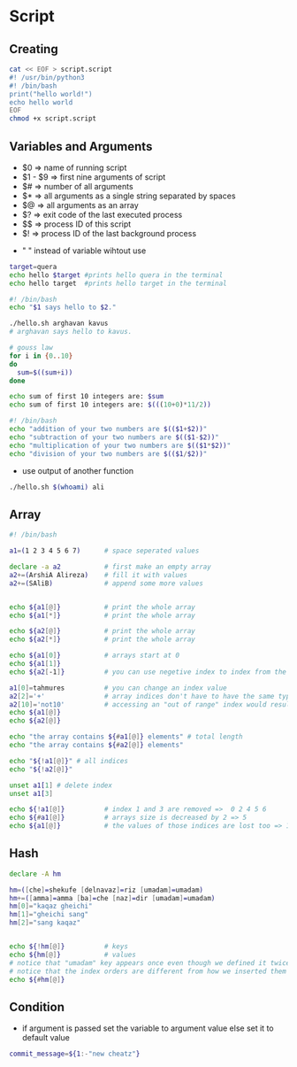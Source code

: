 # Script

## Creating
```bash
cat << EOF > script.script
#! /usr/bin/python3
#! /bin/bash
print("hello world!")
echo hello world
EOF
chmod +x script.script
```

## Variables and Arguments

* $0 => name of running script
* $1 - $9 => first nine arguments of script
* $# => number of all arguments
* $* => all arguments as a single string separated by spaces
* $@ => all arguments as an array
* $? => exit code of the last executed process
* $$ => process ID of this script
* $! => process ID of the last background process

- " " instead of variable wihtout use 


```bash
target=quera
echo hello $target #prints hello quera in the terminal
echo hello target  #prints hello target in the terminal
```
```bash
#! /bin/bash
echo "$1 says hello to $2."
```

```bash
./hello.sh arghavan kavus 
# arghavan says hello to kavus.
```

```bash
# gouss law
for i in {0..10}
do
  sum=$((sum+i))
done

echo sum of first 10 integers are: $sum
echo sum of first 10 integers are: $(((10+0)*11/2))
```

```bash
#! /bin/bash
echo "addition of your two numbers are $(($1+$2))"
echo "subtraction of your two numbers are $(($1-$2))"
echo "multiplication of your two numbers are $(($1*$2))"
echo "division of your two numbers are $(($1/$2))"
```
- use output of another function
```bash
./hello.sh $(whoami) ali
```

## Array

```bash
#! /bin/bash

a1=(1 2 3 4 5 6 7)      # space seperated values

declare -a a2           # first make an empty array
a2+=(ArshiA Alireza)    # fill it with values
a2+=(SAliB)             # append some more values


echo ${a1[@]}           # print the whole array
echo ${a1[*]}           # print the whole array

echo ${a2[@]}           # print the whole array
echo ${a2[*]}           # print the whole array

echo ${a1[0]}           # arrays start at 0
echo ${a1[1]}
echo ${a2[-1]}          # you can use negetive index to index from the end

a1[0]=tahmures          # you can change an index value
a2[2]='+'               # array indices don't have to have the same type
a2[10]='not10'          # accessing an "out of range" index would result in an append!
echo ${a1[@]}
echo ${a2[@]}

echo "the array contains ${#a1[@]} elements" # total length
echo "the array contains ${#a2[@]} elements"

echo "${!a1[@]}" # all indices
echo "${!a2[@]}"

unset a1[1] # delete index
unset a1[3]

echo ${!a1[@]}          # index 1 and 3 are removed =>  0 2 4 5 6
echo ${#a1[@]}          # arrays size is decreased by 2 => 5
echo ${a1[@]}           # the values of those indices are lost too => 1 3 5 6 7
```

## Hash

```bash
declare -A hm

hm=([che]=shekufe [delnavaz]=riz [umadam]=umadam)
hm+=([amma]=amma [ba]=che [naz]=dir [umadam]=umadam)
hm[0]="kaqaz gheichi"
hm[1]="gheichi sang"
hm[2]="sang kaqaz"


echo ${!hm[@]}          # keys
echo ${hm[@]}           # values
# notice that "umadam" key appears once even though we defined it twice
# notice that the index orders are different from how we inserted them
echo ${#hm[@]} 
```

## Condition
- if argument is passed set the variable to argument value else set it to default value

```bash
commit_message=${1:-"new cheatz"}
```
